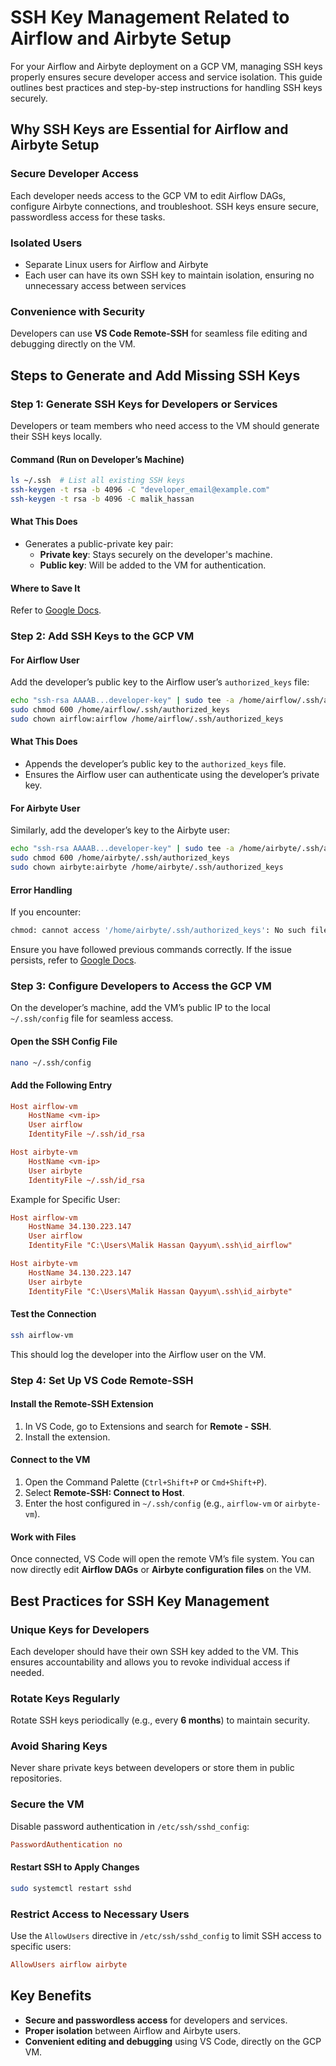 # SSH Key Management Related to Airflow and Airbyte Setup

For your Airflow and Airbyte deployment on a GCP VM, managing SSH keys properly ensures secure developer access and service isolation. This guide outlines best practices and step-by-step instructions for handling SSH keys securely.

## Why SSH Keys are Essential for Airflow and Airbyte Setup

### Secure Developer Access
Each developer needs access to the GCP VM to edit Airflow DAGs, configure Airbyte connections, and troubleshoot. SSH keys ensure secure, passwordless access for these tasks.

### Isolated Users
- Separate Linux users for Airflow and Airbyte
- Each user can have its own SSH key to maintain isolation, ensuring no unnecessary access between services

### Convenience with Security
Developers can use **VS Code Remote-SSH** for seamless file editing and debugging directly on the VM.

## Steps to Generate and Add Missing SSH Keys

### Step 1: Generate SSH Keys for Developers or Services
Developers or team members who need access to the VM should generate their SSH keys locally.

#### Command (Run on Developer’s Machine)
```bash
ls ~/.ssh  # List all existing SSH keys
ssh-keygen -t rsa -b 4096 -C "developer_email@example.com"
ssh-keygen -t rsa -b 4096 -C malik_hassan
```

#### What This Does
- Generates a public-private key pair:
  - **Private key**: Stays securely on the developer's machine.
  - **Public key**: Will be added to the VM for authentication.

#### Where to Save It
Refer to [Google Docs](https://docs.google.com/document/d/1MVANqgz9mpLMWMVRim0skjXTXlVtTmqKNMoIRv9Qfqs/edit?tab=t.z62r8mgb1iu4).

### Step 2: Add SSH Keys to the GCP VM

#### For Airflow User
Add the developer’s public key to the Airflow user’s `authorized_keys` file:
```bash
echo "ssh-rsa AAAAB...developer-key" | sudo tee -a /home/airflow/.ssh/authorized_keys
sudo chmod 600 /home/airflow/.ssh/authorized_keys
sudo chown airflow:airflow /home/airflow/.ssh/authorized_keys
```

#### What This Does
- Appends the developer’s public key to the `authorized_keys` file.
- Ensures the Airflow user can authenticate using the developer’s private key.

#### For Airbyte User
Similarly, add the developer’s key to the Airbyte user:
```bash
echo "ssh-rsa AAAAB...developer-key" | sudo tee -a /home/airbyte/.ssh/authorized_keys
sudo chmod 600 /home/airbyte/.ssh/authorized_keys
sudo chown airbyte:airbyte /home/airbyte/.ssh/authorized_keys
```

#### Error Handling
If you encounter:
```bash
chmod: cannot access '/home/airbyte/.ssh/authorized_keys': No such file or directory
```
Ensure you have followed previous commands correctly. If the issue persists, refer to [Google Docs](https://docs.google.com/document/d/1MVANqgz9mpLMWMVRim0skjXTXlVtTmqKNMoIRv9Qfqs/edit?tab=t.1xpyq539b7yq).

### Step 3: Configure Developers to Access the GCP VM

On the developer’s machine, add the VM’s public IP to the local `~/.ssh/config` file for seamless access.

#### Open the SSH Config File
```bash
nano ~/.ssh/config
```

#### Add the Following Entry
```ini
Host airflow-vm
    HostName <vm-ip>
    User airflow
    IdentityFile ~/.ssh/id_rsa

Host airbyte-vm
    HostName <vm-ip>
    User airbyte
    IdentityFile ~/.ssh/id_rsa
```

Example for Specific User:
```ini
Host airflow-vm
    HostName 34.130.223.147
    User airflow
    IdentityFile "C:\Users\Malik Hassan Qayyum\.ssh\id_airflow"

Host airbyte-vm
    HostName 34.130.223.147
    User airbyte
    IdentityFile "C:\Users\Malik Hassan Qayyum\.ssh\id_airbyte"
```

#### Test the Connection
```bash
ssh airflow-vm
```

This should log the developer into the Airflow user on the VM.

### Step 4: Set Up VS Code Remote-SSH

#### Install the Remote-SSH Extension
1. In VS Code, go to Extensions and search for **Remote - SSH**.
2. Install the extension.

#### Connect to the VM
1. Open the Command Palette (`Ctrl+Shift+P` or `Cmd+Shift+P`).
2. Select **Remote-SSH: Connect to Host**.
3. Enter the host configured in `~/.ssh/config` (e.g., `airflow-vm` or `airbyte-vm`).

#### Work with Files
Once connected, VS Code will open the remote VM’s file system. You can now directly edit **Airflow DAGs** or **Airbyte configuration files** on the VM.

## Best Practices for SSH Key Management

### Unique Keys for Developers
Each developer should have their own SSH key added to the VM. This ensures accountability and allows you to revoke individual access if needed.

### Rotate Keys Regularly
Rotate SSH keys periodically (e.g., every **6 months**) to maintain security.

### Avoid Sharing Keys
Never share private keys between developers or store them in public repositories.

### Secure the VM
Disable password authentication in `/etc/ssh/sshd_config`:
```ini
PasswordAuthentication no
```

#### Restart SSH to Apply Changes
```bash
sudo systemctl restart sshd
```

### Restrict Access to Necessary Users
Use the `AllowUsers` directive in `/etc/ssh/sshd_config` to limit SSH access to specific users:
```ini
AllowUsers airflow airbyte
```

## Key Benefits
- **Secure and passwordless access** for developers and services.
- **Proper isolation** between Airflow and Airbyte users.
- **Convenient editing and debugging** using VS Code, directly on the GCP VM.
